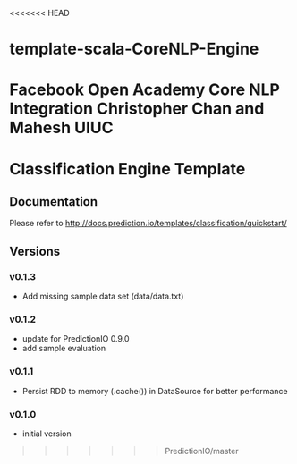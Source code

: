 <<<<<<< HEAD
# template-scala-CoreNLP-Engine
Facebook Open Academy Core NLP Integration
Christopher Chan and Mahesh
UIUC
=======
# Classification Engine Template

## Documentation

Please refer to http://docs.prediction.io/templates/classification/quickstart/

## Versions

### v0.1.3

- Add missing sample data set (data/data.txt)

### v0.1.2

- update for PredictionIO 0.9.0
- add sample evaluation

### v0.1.1

- Persist RDD to memory (.cache()) in DataSource for better performance

### v0.1.0

- initial version
>>>>>>> PredictionIO/master
